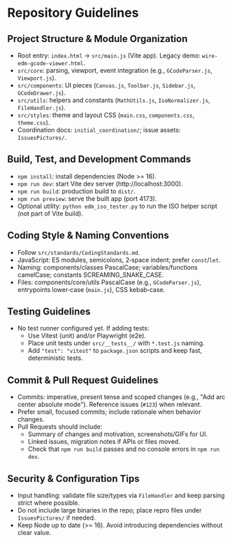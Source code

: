 # Repository Guidelines

## Project Structure & Module Organization
- Root entry: `index.html` → `src/main.js` (Vite app). Legacy demo: `wire-edm-gcode-viewer.html`.
- `src/core`: parsing, viewport, event integration (e.g., `GCodeParser.js`, `Viewport.js`).
- `src/components`: UI pieces (`Canvas.js`, `Toolbar.js`, `Sidebar.js`, `GCodeDrawer.js`).
- `src/utils`: helpers and constants (`MathUtils.js`, `IsoNormalizer.js`, `FileHandler.js`).
- `src/styles`: theme and layout CSS (`main.css`, `components.css`, `theme.css`).
- Coordination docs: `initial_coordination/`; issue assets: `IssuesPictures/`.

## Build, Test, and Development Commands
- `npm install`: install dependencies (Node >= 16).
- `npm run dev`: start Vite dev server (http://localhost:3000).
- `npm run build`: production build to `dist/`.
- `npm run preview`: serve the built app (port 4173).
- Optional utility: `python edm_iso_tester.py` to run the ISO helper script (not part of Vite build).

## Coding Style & Naming Conventions
- Follow `src/standards/CodingStandards.md`.
- JavaScript: ES modules, semicolons, 2‑space indent; prefer `const`/`let`.
- Naming: components/classes PascalCase; variables/functions camelCase; constants SCREAMING_SNAKE_CASE.
- Files: components/core/utils PascalCase (e.g., `GCodeParser.js`), entrypoints lower‑case (`main.js`), CSS kebab‑case.

## Testing Guidelines
- No test runner configured yet. If adding tests:
  - Use Vitest (unit) and/or Playwright (e2e).
  - Place unit tests under `src/__tests__/` with `*.test.js` naming.
  - Add `"test": "vitest"` to `package.json` scripts and keep fast, deterministic tests.

## Commit & Pull Request Guidelines
- Commits: imperative, present tense and scoped changes (e.g., "Add arc center absolute mode"). Reference issues (`#123`) when relevant.
- Prefer small, focused commits; include rationale when behavior changes.
- Pull Requests should include:
  - Summary of changes and motivation, screenshots/GIFs for UI.
  - Linked issues, migration notes if APIs or files moved.
  - Check that `npm run build` passes and no console errors in `npm run dev`.

## Security & Configuration Tips
- Input handling: validate file size/types via `FileHandler` and keep parsing strict where possible.
- Do not include large binaries in the repo; place repro files under `IssuesPictures/` if needed.
- Keep Node up to date (>= 16). Avoid introducing dependencies without clear value.

